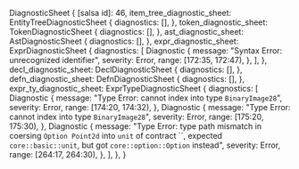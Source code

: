 DiagnosticSheet {
    [salsa id]: 46,
    item_tree_diagnostic_sheet: EntityTreeDiagnosticSheet {
        diagnostics: [],
    },
    token_diagnostic_sheet: TokenDiagnosticSheet {
        diagnostics: [],
    },
    ast_diagnostic_sheet: AstDiagnosticSheet {
        diagnostics: [],
    },
    expr_diagnostic_sheet: ExprDiagnosticSheet {
        diagnostics: [
            Diagnostic {
                message: "Syntax Error: unrecognized identifier",
                severity: Error,
                range: [172:35, 172:47),
            },
        ],
    },
    decl_diagnostic_sheet: DeclDiagnosticSheet {
        diagnostics: [],
    },
    defn_diagnostic_sheet: DefnDiagnosticSheet {
        diagnostics: [],
    },
    expr_ty_diagnostic_sheet: ExprTypeDiagnosticSheet {
        diagnostics: [
            Diagnostic {
                message: "Type Error: cannot index into type `BinaryImage28`",
                severity: Error,
                range: [174:20, 174:32),
            },
            Diagnostic {
                message: "Type Error: cannot index into type `BinaryImage28`",
                severity: Error,
                range: [175:20, 175:30),
            },
            Diagnostic {
                message: "Type Error: type path mismatch in coersing `Option Point2d` into `unit` of contract ``, expected `core::basic::unit`, but got `core::option::Option` instead",
                severity: Error,
                range: [264:17, 264:30),
            },
        ],
    },
}